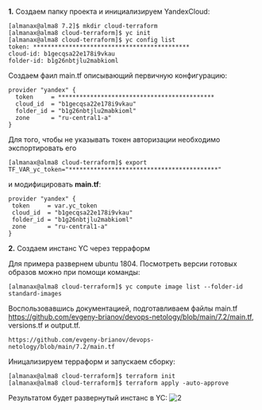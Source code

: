**1.** Создаем папку проекта и инициализируем YandexCloud:
```
[almanax@alma8 7.2]$ mkdir cloud-terraform
[almanax@alma8 cloud-terraform]$ yc init
[almanax@alma8 cloud-terraform]$ yc config list
token: ********************************************
cloud-id: b1gecqsa22e178i9vkau
folder-id: b1g26nbtjlu2mabkioml
```
Создаем фаил main.tf описывающий первичную конфигурацию:
```
provider "yandex" {
  token     = ********************************************
  cloud_id  = "b1gecqsa22e178i9vkau"
  folder_id = "b1g26nbtjlu2mabkioml"
  zone      = "ru-central1-a"
}
```
Для того, чтобы не указывать токен авторизации необходимо экспортировать его
```
[almanax@alma8 cloud-terraform]$ export TF_VAR_yc_token="******************************************"
```
 и модифицировать **main.tf**:
 ```
provider "yandex" {
  token     = var.yc_token
  cloud_id  = "b1gecqsa22e178i9vkau"
  folder_id = "b1g26nbtjlu2mabkioml"
  zone      = "ru-central1-a"
}
```

**2.** Создаем инстанс YC через терраформ

Для примера развернем ubuntu 1804. Посмотреть версии готовых образов можно при помощи команды:
```
[almanax@alma8 cloud-terraform]$ yc compute image list --folder-id standard-images
```
Воспользовавшись документацией, подготавливаем файлы main.tf https://github.com/evgeny-brianov/devops-netology/blob/main/7.2/main.tf, versions.tf и output.tf.
```
https://github.com/evgeny-brianov/devops-netology/blob/main/7.2/main.tf

```
Иницализируем терраформ и запускаем сборку:
```
[almanax@alma8 cloud-terraform]$ terraform init
[almanax@alma8 cloud-terraform]$ terraform apply -auto-approve
```
Результатом будет развернутый инстанс в YC:
![2](https://user-images.githubusercontent.com/95703090/178197126-6cc5a804-d886-46ca-9913-da064690ffc3.JPG)
